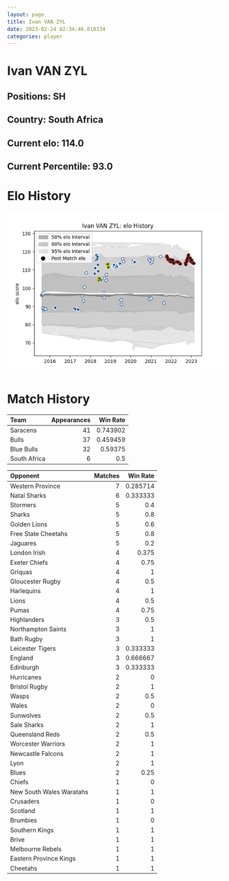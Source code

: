 ```yaml
---  
layout: page  
title: Ivan VAN ZYL  
date: 2023-02-24 02:34:46.610334  
categories: player  
---
```

# Ivan VAN ZYL

## Positions: SH

## Country: South Africa

## Current elo: 114.0

## Current Percentile: 93.0

# Elo History


![elo history](history_IvanVANZYL.png)
# Match History


| Team         |   Appearances |   Win Rate |
|:-------------|--------------:|-----------:|
| Saracens     |            41 |   0.743902 |
| Bulls        |            37 |   0.459459 |
| Blue Bulls   |            32 |   0.59375  |
| South Africa |             6 |   0.5      |

| Opponent                 |   Matches |   Win Rate |
|:-------------------------|----------:|-----------:|
| Western Province         |         7 |   0.285714 |
| Natal Sharks             |         6 |   0.333333 |
| Stormers                 |         5 |   0.4      |
| Sharks                   |         5 |   0.8      |
| Golden Lions             |         5 |   0.6      |
| Free State Cheetahs      |         5 |   0.8      |
| Jaguares                 |         5 |   0.2      |
| London Irish             |         4 |   0.375    |
| Exeter Chiefs            |         4 |   0.75     |
| Griquas                  |         4 |   1        |
| Gloucester Rugby         |         4 |   0.5      |
| Harlequins               |         4 |   1        |
| Lions                    |         4 |   0.5      |
| Pumas                    |         4 |   0.75     |
| Highlanders              |         3 |   0.5      |
| Northampton Saints       |         3 |   1        |
| Bath Rugby               |         3 |   1        |
| Leicester Tigers         |         3 |   0.333333 |
| England                  |         3 |   0.666667 |
| Edinburgh                |         3 |   0.333333 |
| Hurricanes               |         2 |   0        |
| Bristol Rugby            |         2 |   1        |
| Wasps                    |         2 |   0.5      |
| Wales                    |         2 |   0        |
| Sunwolves                |         2 |   0.5      |
| Sale Sharks              |         2 |   1        |
| Queensland Reds          |         2 |   0.5      |
| Worcester Warriors       |         2 |   1        |
| Newcastle Falcons        |         2 |   1        |
| Lyon                     |         2 |   1        |
| Blues                    |         2 |   0.25     |
| Chiefs                   |         1 |   0        |
| New South Wales Waratahs |         1 |   1        |
| Crusaders                |         1 |   0        |
| Scotland                 |         1 |   1        |
| Brumbies                 |         1 |   0        |
| Southern Kings           |         1 |   1        |
| Brive                    |         1 |   1        |
| Melbourne Rebels         |         1 |   1        |
| Eastern Province Kings   |         1 |   1        |
| Cheetahs                 |         1 |   1        |